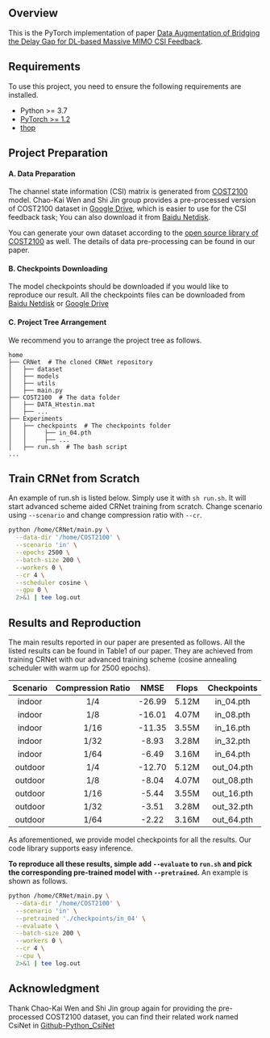 ## Overview

This is the PyTorch implementation of paper [Data Augmentation of Bridging the Delay Gap for DL-based Massive MIMO CSI Feedback]().

## Requirements

To use this project, you need to ensure the following requirements are installed.

- Python >= 3.7
- [PyTorch >= 1.2](https://pytorch.org/get-started/locally/)
- [thop](https://github.com/Lyken17/pytorch-OpCounter)

## Project Preparation

#### A. Data Preparation

The channel state information (CSI) matrix is generated from [COST2100](https://ieeexplore.ieee.org/document/6393523) model. Chao-Kai Wen and Shi Jin group provides a pre-processed version of COST2100 dataset in [Google Drive](https://drive.google.com/drive/folders/1_lAMLk_5k1Z8zJQlTr5NRnSD6ACaNRtj?usp=sharing), which is easier to use for the CSI feedback task; You can also download it from [Baidu Netdisk](https://pan.baidu.com/s/1Ggr6gnsXNwzD4ULbwqCmjA).

You can generate your own dataset according to the [open source library of COST2100](https://github.com/cost2100/cost2100) as well. The details of data pre-processing can be found in our paper.

#### B. Checkpoints Downloading

The model checkpoints should be downloaded if you would like to reproduce our result. All the checkpoints files can be downloaded from [Baidu Netdisk](https://pan.baidu.com/s/1evKXkcF2Qp8Wn6cWJQiYQw) or [Google Drive](https://drive.google.com/drive/folders/16hQsrxkFuyjtmW4DOI8-Tix5TP5JfIia?usp=sharing)

#### C. Project Tree Arrangement

We recommend you to arrange the project tree as follows.

```
home
├── CRNet  # The cloned CRNet repository
│   ├── dataset
│   ├── models
│   ├── utils
│   ├── main.py
├── COST2100  # The data folder
│   ├── DATA_Htestin.mat
│   ├── ...
├── Experiments
│   ├── checkpoints  # The checkpoints folder
│   │     ├── in_04.pth
│   │     ├── ...
│   ├── run.sh  # The bash script
...
```

## Train CRNet from Scratch

An example of run.sh is listed below. Simply use it with `sh run.sh`. It will start advanced scheme aided CRNet training from scratch. Change scenario using `--scenario` and change compression ratio with `--cr`.

``` bash
python /home/CRNet/main.py \
  --data-dir '/home/COST2100' \
  --scenario 'in' \
  --epochs 2500 \
  --batch-size 200 \
  --workers 0 \
  --cr 4 \
  --scheduler cosine \
  --gpu 0 \
  2>&1 | tee log.out
```

## Results and Reproduction

The main results reported in our paper are presented as follows. All the listed results can be found in Table1 of our paper. They are achieved from training CRNet with our advanced training scheme (cosine annealing scheduler with warm up for 2500 epochs).


Scenario | Compression Ratio | NMSE | Flops | Checkpoints
:--: | :--: | :--: | :--: | :--:
indoor | 1/4 | -26.99 | 5.12M | in_04.pth
indoor | 1/8 | -16.01 | 4.07M | in_08.pth
indoor | 1/16 | -11.35 | 3.55M | in_16.pth
indoor | 1/32 | -8.93 | 3.28M | in_32.pth
indoor | 1/64 | -6.49 | 3.16M | in_64.pth
outdoor | 1/4 | -12.70 | 5.12M | out_04.pth
outdoor | 1/8 | -8.04 | 4.07M | out_08.pth
outdoor | 1/16 | -5.44 | 3.55M | out_16.pth
outdoor | 1/32 | -3.51 | 3.28M | out_32.pth
outdoor | 1/64 | -2.22 | 3.16M | out_64.pth

As aforementioned, we provide model checkpoints for all the results. Our code library supports easy inference. 

**To reproduce all these results, simple add `--evaluate` to `run.sh` and pick the corresponding pre-trained model with `--pretrained`.** An example is shown as follows.

``` bash
python /home/CRNet/main.py \
  --data-dir '/home/COST2100' \
  --scenario 'in' \
  --pretrained './checkpoints/in_04' \
  --evaluate \
  --batch-size 200 \
  --workers 0 \
  --cr 4 \
  --cpu \
  2>&1 | tee log.out
```

## Acknowledgment

Thank Chao-Kai Wen and Shi Jin group again for providing the pre-processed COST2100 dataset, you can find their related work named CsiNet in [Github-Python_CsiNet](https://github.com/sydney222/Python_CsiNet) 
